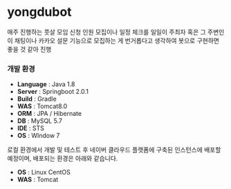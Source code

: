 # yongdubot

매주 진행하는 풋살 모임 신청 인원 모집이나 일정 체크를 일일이 주최자 혹은 그 주변인이 채팅이나
카카오 설문 기능으로 모집하는 게 번거롭다고 생각하여 봇으로 구현하면 좋을 것 같아 진행

### 개발 환경
- **Language** : Java 1.8
- **Server** : Springboot 2.0.1
- **Build** : Gradle
- **WAS** : Tomcat8.0
- **ORM** : JPA / Hibernate
- **DB** : MySQL 5.7
- **IDE** : STS
- **OS** : WIndow 7

로컬 환경에서 개발 및 테스트 후 네이버 클라우드 플랫폼에 구축된 인스턴스에 배포할 예정이며,
배포되는 환경은 아래와 같습니다.
- **OS** : Linux CentOS
- **WAS** : Tomcat
